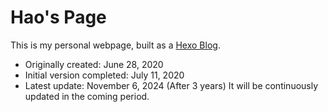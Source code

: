 # Hao's Page
This is my personal webpage, built as a [Hexo Blog](https://github.com/fluid-dev/hexo-theme-fluid).
- Originally created: June 28, 2020
- Initial version completed: July 11, 2020
- Latest update: November 6, 2024 (After 3 years)
It will be continuously updated in the coming period.
